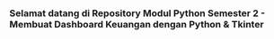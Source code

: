 ### Selamat datang di Repository Modul Python Semester 2 - Membuat Dashboard Keuangan dengan Python & Tkinter
